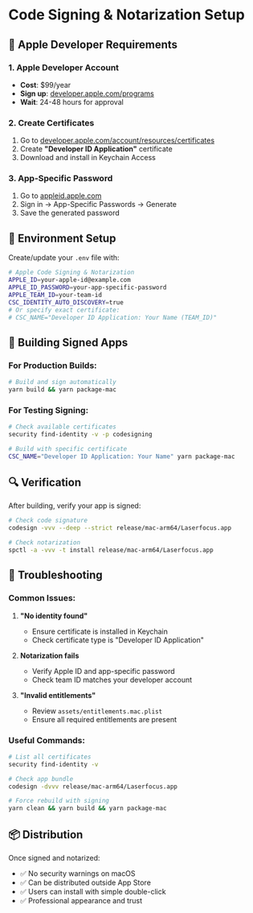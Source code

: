 # Code Signing & Notarization Setup

## 🍎 Apple Developer Requirements

### 1. Apple Developer Account
- **Cost**: $99/year
- **Sign up**: [developer.apple.com/programs](https://developer.apple.com/programs/)
- **Wait**: 24-48 hours for approval

### 2. Create Certificates
1. Go to [developer.apple.com/account/resources/certificates](https://developer.apple.com/account/resources/certificates)
2. Create **"Developer ID Application"** certificate
3. Download and install in Keychain Access

### 3. App-Specific Password
1. Go to [appleid.apple.com](https://appleid.apple.com)
2. Sign in → App-Specific Passwords → Generate
3. Save the generated password

## 🔧 Environment Setup

Create/update your `.env` file with:

```bash
# Apple Code Signing & Notarization
APPLE_ID=your-apple-id@example.com
APPLE_ID_PASSWORD=your-app-specific-password
APPLE_TEAM_ID=your-team-id
CSC_IDENTITY_AUTO_DISCOVERY=true
# Or specify exact certificate:
# CSC_NAME="Developer ID Application: Your Name (TEAM_ID)"
```

## 🚀 Building Signed Apps

### For Production Builds:
```bash
# Build and sign automatically
yarn build && yarn package-mac
```

### For Testing Signing:
```bash
# Check available certificates
security find-identity -v -p codesigning

# Build with specific certificate
CSC_NAME="Developer ID Application: Your Name" yarn package-mac
```

## 🔍 Verification

After building, verify your app is signed:

```bash
# Check code signature
codesign -vvv --deep --strict release/mac-arm64/Laserfocus.app

# Check notarization
spctl -a -vvv -t install release/mac-arm64/Laserfocus.app
```

## 🐛 Troubleshooting

### Common Issues:

1. **"No identity found"**
   - Ensure certificate is installed in Keychain
   - Check certificate type is "Developer ID Application"

2. **Notarization fails**
   - Verify Apple ID and app-specific password
   - Check team ID matches your developer account

3. **"Invalid entitlements"**
   - Review `assets/entitlements.mac.plist`
   - Ensure all required entitlements are present

### Useful Commands:

```bash
# List all certificates
security find-identity -v

# Check app bundle
codesign -dvvv release/mac-arm64/Laserfocus.app

# Force rebuild with signing
yarn clean && yarn build && yarn package-mac
```

## 📦 Distribution

Once signed and notarized:
- ✅ No security warnings on macOS
- ✅ Can be distributed outside App Store
- ✅ Users can install with simple double-click
- ✅ Professional appearance and trust 
